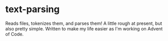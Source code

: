# text-parsing

Reads files, tokenizes them, and parses them! A little rough at present, but also pretty simple. Written to make my life easier as I'm working on Advent of Code.